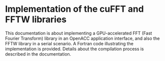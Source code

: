 # Implementation of the cuFFT and FFTW libraries

This documentation is about implementing a GPU-accelerated FFT (Fast Fourier Transform) library in an OpenACC application interface, and also the FFTW library in a serial scenario. A Fortran code illustrating the implementation is provided. Details about the compilation process is described in the documentation.
